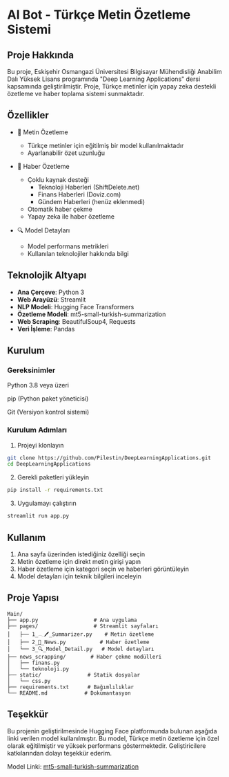 # AI Bot - Türkçe Metin Özetleme Sistemi

## Proje Hakkında
Bu proje, Eskişehir Osmangazi Üniversitesi Bilgisayar Mühendisliği Anabilim Dalı Yüksek Lisans programında "Deep Learning Applications" dersi kapsamında geliştirilmiştir. Proje, Türkçe metinler için yapay zeka destekli özetleme ve haber toplama sistemi sunmaktadır.

## Özellikler
- 📝 Metin Özetleme
  - Türkçe metinler için eğitilmiş bir model kullanılmaktadır
  - Ayarlanabilir özet uzunluğu
  
- 📰 Haber Özetleme
  - Çoklu kaynak desteği
    - Teknoloji Haberleri (ShiftDelete.net)
    - Finans Haberleri (Doviz.com)
    - Gündem Haberleri (henüz eklenmedi)
  - Otomatik haber çekme
  - Yapay zeka ile haber özetleme
  
- 🔍 Model Detayları
  - Model performans metrikleri
  - Kullanılan teknolojiler hakkında bilgi

## Teknolojik Altyapı
- **Ana Çerçeve**: Python 3
- **Web Arayüzü**: Streamlit
- **NLP Modeli**: Hugging Face Transformers
- **Özetleme Modeli**: mt5-small-turkish-summarization
- **Web Scraping**: BeautifulSoup4, Requests
- **Veri İşleme**: Pandas

## Kurulum

### Gereksinimler

Python 3.8 veya üzeri

pip (Python paket yöneticisi)

Git (Versiyon kontrol sistemi)


### Kurulum Adımları
1. Projeyi klonlayın
```bash
git clone https://github.com/Pilestin/DeepLearningApplications.git
cd DeepLearningApplications
```

2. Gerekli paketleri yükleyin
```bash
pip install -r requirements.txt
```

3. Uygulamayı çalıştırın
```bash
streamlit run app.py
```

## Kullanım
1. Ana sayfa üzerinden istediğiniz özelliği seçin
2. Metin özetleme için direkt metin girişi yapın
3. Haber özetleme için kategori seçin ve haberleri görüntüleyin
4. Model detayları için teknik bilgileri inceleyin

## Proje Yapısı
```
Main/
├── app.py                  # Ana uygulama
├── pages/                  # Streamlit sayfaları
│   ├── 1_𓂃🖊_Summarizer.py    # Metin özetleme
│   ├── 2_📰_News.py           # Haber özetleme
│   └── 3_🔍_Model_Detail.py   # Model detayları
├── news_scrapping/        # Haber çekme modülleri
│   ├── finans.py
│   └── teknoloji.py
├── static/               # Statik dosyalar
│   └── css.py
├── requirements.txt      # Bağımlılıklar
└── README.md            # Dokümantasyon
```

## Teşekkür

Bu projenin geliştirilmesinde Hugging Face platformunda bulunan aşağıda linki verilen model kullanılmıştır. Bu model, Türkçe metin özetleme için özel olarak eğitilmiştir ve yüksek performans göstermektedir. Geliştiricilere katkılarından dolayı teşekkür ederim.

Model Linki: [mt5-small-turkish-summarization](https://huggingface.co/ozcangundes/mt5-small-turkish-summarization)
